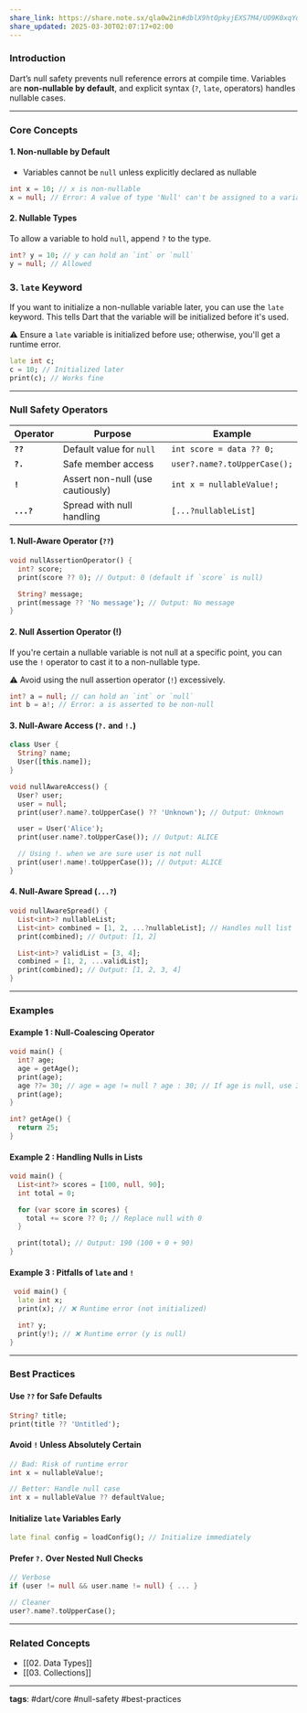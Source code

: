 ```yaml
---
share_link: https://share.note.sx/qla0w2in#dblX9htOpkyjEXS7M4/UO9K0xqYqbQY7eJrv0Z9wtVE
share_updated: 2025-03-30T02:07:17+02:00
---
```

### Introduction

Dart’s null safety prevents null reference errors at compile time. Variables are **non-nullable by default**, and explicit syntax (`?`, `late`, operators) handles nullable cases.

---
### Core Concepts
#### 1. Non-nullable by Default
- Variables cannot be `null` unless explicitly declared as nullable
```dart
int x = 10; // x is non-nullable
x = null; // Error: A value of type 'Null' can't be assigned to a variable of type 'int'
```

#### 2. Nullable Types

To allow a variable to hold `null`, append `?` to the type.

```dart
int? y = 10; // y can hold an `int` or `null`
y = null; // Allowed
```

### 3. `late` Keyword

If you want to initialize a non-nullable variable later, you can use the `late` keyword. This tells Dart that the variable will be initialized before it's used.

⚠️ Ensure a `late` variable is initialized before use; otherwise, you'll get a runtime error.

```dart
late int c;
c = 10; // Initialized later
print(c); // Works fine
```
---


### Null Safety Operators

|Operator|Purpose|Example|
|---|---|---|
|**`??`**|Default value for `null`|`int score = data ?? 0;`|
|**`?.`**|Safe member access|`user?.name?.toUpperCase();`|
|**`!`**|Assert non-null (use cautiously)|`int x = nullableValue!;`|
|**`...?`**|Spread with null handling|`[...?nullableList]`|

#### 1. Null-Aware Operator (`??`)

```dart
void nullAssertionOperator() {
  int? score;
  print(score ?? 0); // Output: 0 (default if `score` is null)

  String? message;
  print(message ?? 'No message'); // Output: No message
}
```


#### 2. Null Assertion Operator (!)

If you're certain a nullable variable is not null at a specific point, you can use the `!` operator to cast it to a non-nullable type.

⚠️ Avoid using the null assertion operator (`!`) excessively.

```dart
int? a = null; // can hold an `int` or `null`
int b = a!; // Error: a is asserted to be non-null
```

#### 3. Null-Aware Access (`?.` and `!.`)

```dart
class User {
  String? name;
  User([this.name]);
}

void nullAwareAccess() {
  User? user;
  user = null;
  print(user?.name?.toUpperCase() ?? 'Unknown'); // Output: Unknown

  user = User('Alice');
  print(user.name?.toUpperCase()); // Output: ALICE

  // Using !. when we are sure user is not null
  print(user!.name!.toUpperCase()); // Output: ALICE
}
```

#### 4. Null-Aware Spread (`...?`)

```dart
void nullAwareSpread() {
  List<int>? nullableList;
  List<int> combined = [1, 2, ...?nullableList]; // Handles null list
  print(combined); // Output: [1, 2]

  List<int>? validList = [3, 4];
  combined = [1, 2, ...validList];
  print(combined); // Output: [1, 2, 3, 4]
}
```
---

### Examples

#### Example 1 : Null-Coalescing Operator

```dart
void main() {
  int? age;
  age = getAge();
  print(age);
  age ??= 30; // age = age != null ? age : 30; // If age is null, use 30
  print(age);
}

int? getAge() {
  return 25;
}
```

#### Example 2 : Handling Nulls in Lists

```dart
void main() {
  List<int?> scores = [100, null, 90];
  int total = 0;

  for (var score in scores) {
    total += score ?? 0; // Replace null with 0
  }

  print(total); // Output: 190 (100 + 0 + 90)
}
```

#### Example 3 : Pitfalls of `late` and `!`

```dart
 void main() {  
  late int x;  
  print(x); // ❌ Runtime error (not initialized)  

  int? y;  
  print(y!); // ❌ Runtime error (y is null)  
}  
```

---

### Best Practices

#### Use `??` for Safe Defaults

```dart
String? title;  
print(title ?? 'Untitled');  
```

#### Avoid `!` Unless Absolutely Certain

```dart
// Bad: Risk of runtime error  
int x = nullableValue!;  

// Better: Handle null case  
int x = nullableValue ?? defaultValue;  
```

#### Initialize `late` Variables Early

```dart
late final config = loadConfig(); // Initialize immediately  
```

#### Prefer `?.` Over Nested Null Checks

```dart
// Verbose  
if (user != null && user.name != null) { ... }  

// Cleaner  
user?.name?.toUpperCase();  
```
---
### Related Concepts

- [[02. Data Types]]
- [[03. Collections]]
---

**tags**: #dart/core #null-safety #best-practices